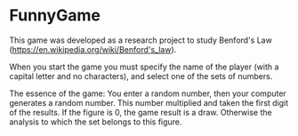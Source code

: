 <h1> FunnyGame </h1>

This game was developed as a research project to study Benford's Law (https://en.wikipedia.org/wiki/Benford's_law).

When you start the game you must specify the name of the player (with a capital letter and no characters), and select one of the sets of numbers.

The essence of the game: 
You enter a random number, then your computer generates a random number. This number multiplied and taken the first digit of the results. If the figure is 0, the game result is a draw. Otherwise the analysis to which the set belongs to this figure.


